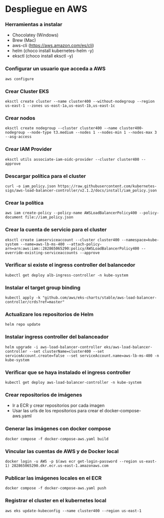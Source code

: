 # Despliegue en AWS

### Herramientas a instalar

- Chocolatey (Windows)
- Brew (Mac)
- aws-cli (https://aws.amazon.com/es/cli)
- helm (choco install kubernetes-helm -y)
- eksctl (choco install eksctl -y)

### Configurar un usuario que acceda a AWS

```
aws configure
```

### Crear Cluster EKS

```
eksctl create cluster --name cluster400 --without-nodegroup --region us-east-1 --zones us-east-1a,us-east-1b,us-east-1c
```

### Crear nodos

```
eksctl create nodegroup --cluster cluster400 --name cluster400-nodegroup --node-type t3.medium --nodes 1 --nodes-min 1 --nodes-max 3 --asg-access
```

### Crear IAM Provider

```
eksctl utils associate-iam-oidc-provider --cluster cluster400 --approve
```

### Descargar política para el cluster

```
curl -o iam_policy.json https://raw.githubusercontent.com/kubernetes-sigs/aws-load-balancer-controller/v2.1.2/docs/install/iam_policy.json
```

### Crear la política

```
aws iam create-policy --policy-name AWSLoadBalancerPolicy400 --policy-document file://iam_policy.json
```

### Crear la cuenta de servicio para el cluster

```
eksctl create iamserviceaccount --cluster cluster400 --namespace=kube-system --name=aws-lb-ms-400 --attach-policy-arn=arn:aws:iam::282865065290:policy/AWSLoadBalancerPolicy400 --override-existing-serviceaccounts --approve
```

### Verificar si existe el ingress controller del balancedor

```
kubectl get deploy alb-ingress-controller -n kube-system
```

### Instalar el target group binding

```
kubectl apply -k "github.com/aws/eks-charts/stable/aws-load-balancer-controller/crds?ref=master"
```

### Actualizare los repositorios de Helm

```
helm repo update
```

### Instalar ingress controller del balanceador

```
helm upgrade -i aws-load-balancer-controller eks/aws-load-balancer-controller --set clusterName=cluster400 --set serviceAccount.create=false --set serviceAccount.name=aws-lb-ms-400 -n kube-system
```

### Verificar que se haya instalado el ingress controller

```
kubectl get deploy aws-load-balancer-controller -n kube-system
```

### Crear repositorios de imágenes

- Ir a ECR y crear repositorios por cada imagen
- Usar las urls de los repositorios para crear el docker-compose-aws.yaml

### Generar las imágenes con docker compose

```
docker compose -f docker-compose-aws.yaml build
```

### Vincular las cuentas de AWS y de Docker local

```
docker login -u AWS -p $(aws ecr get-login-password --region us-east-1) 282865065290.dkr.ecr.us-east-1.amazonaws.com
```

### Publicar las imágenes locales en el ECR

```
docker compose -f docker-compose-aws.yaml push
```

### Registrar el cluster en el kubernetes local

```
aws eks update-kubeconfig --name cluster400 --region us-east-1
```
